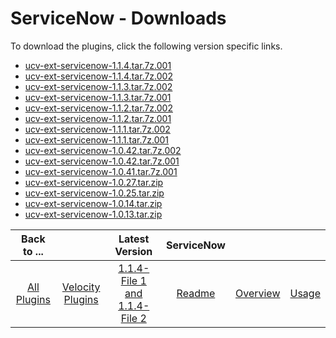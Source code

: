 
# ServiceNow - Downloads

To download the plugins, click the following version specific links.

- [ucv-ext-servicenow-1.1.4.tar.7z.001](https://raw.githubusercontent.com/UrbanCode/IBM-UCV-PLUGINS/main/files/ucv-ext-servicenow/ucv-ext-servicenow%3A1.1.4.tar.7z.001)
- [ucv-ext-servicenow-1.1.4.tar.7z.002](https://raw.githubusercontent.com/UrbanCode/IBM-UCV-PLUGINS/main/files/ucv-ext-servicenow/ucv-ext-servicenow%3A1.1.4.tar.7z.002)
- [ucv-ext-servicenow-1.1.3.tar.7z.002](https://raw.githubusercontent.com/UrbanCode/IBM-UCV-PLUGINS/main/files/ucv-ext-servicenow/ucv-ext-servicenow%3A1.1.3.tar.7z.002)
- [ucv-ext-servicenow-1.1.3.tar.7z.001](https://raw.githubusercontent.com/UrbanCode/IBM-UCV-PLUGINS/main/files/ucv-ext-servicenow/ucv-ext-servicenow%3A1.1.3.tar.7z.001)
- [ucv-ext-servicenow-1.1.2.tar.7z.002](https://raw.githubusercontent.com/UrbanCode/IBM-UCV-PLUGINS/main/files/ucv-ext-servicenow/ucv-ext-servicenow%3A1.1.2.tar.7z.002)
- [ucv-ext-servicenow-1.1.2.tar.7z.001](https://raw.githubusercontent.com/UrbanCode/IBM-UCV-PLUGINS/main/files/ucv-ext-servicenow/ucv-ext-servicenow%3A1.1.2.tar.7z.001)
- [ucv-ext-servicenow-1.1.1.tar.7z.002](https://raw.githubusercontent.com/UrbanCode/IBM-UCV-PLUGINS/main/files/ucv-ext-servicenow/ucv-ext-servicenow%3A1.1.1.tar.7z.002)
- [ucv-ext-servicenow-1.1.1.tar.7z.001](https://raw.githubusercontent.com/UrbanCode/IBM-UCV-PLUGINS/main/files/ucv-ext-servicenow/ucv-ext-servicenow%3A1.1.1.tar.7z.001)
- [ucv-ext-servicenow-1.0.42.tar.7z.002](https://raw.githubusercontent.com/UrbanCode/IBM-UCV-PLUGINS/main/files/ucv-ext-servicenow/ucv-ext-servicenow%3A1.0.42.tar.7z.002)
- [ucv-ext-servicenow-1.0.42.tar.7z.001](https://raw.githubusercontent.com/UrbanCode/IBM-UCV-PLUGINS/main/files/ucv-ext-servicenow/ucv-ext-servicenow%3A1.0.42.tar.7z.001)
- [ucv-ext-servicenow-1.0.41.tar.7z.001](https://raw.githubusercontent.com/UrbanCode/IBM-UCV-PLUGINS/main/files/ucv-ext-servicenow/ucv-ext-servicenow%3A1.0.41.tar.7z.001)
- [ucv-ext-servicenow-1.0.27.tar.zip](https://raw.githubusercontent.com/UrbanCode/IBM-UCV-PLUGINS/main/files/ucv-ext-servicenow/ucv-ext-servicenow-1.0.27.tar.zip)
- [ucv-ext-servicenow-1.0.25.tar.zip](https://raw.githubusercontent.com/UrbanCode/IBM-UCV-PLUGINS/main/files/ucv-ext-servicenow/ucv-ext-servicenow-1.0.25.tar.zip)
- [ucv-ext-servicenow-1.0.14.tar.zip](https://raw.githubusercontent.com/UrbanCode/IBM-UCV-PLUGINS/main/files/ucv-ext-servicenow/ucv-ext-servicenow-1.0.14.tar.zip)
- [ucv-ext-servicenow-1.0.13.tar.zip](https://raw.githubusercontent.com/UrbanCode/IBM-UCV-PLUGINS/main/files/ucv-ext-servicenow/ucv-ext-servicenow-1.0.13.tar.zip)

|Back to ...||Latest Version|ServiceNow |||
| :---: | :---: | :---: | :---: | :---: | :---: |
|[All Plugins](../../index.md)|[Velocity Plugins](../README.md)|[1.1.4-File 1 ](https://raw.githubusercontent.com/UrbanCode/IBM-UCV-PLUGINS/main/files/ucv-ext-servicenow/ucv-ext-servicenow%3A1.1.4.tar.7z.001)[and 1.1.4-File 2](https://raw.githubusercontent.com/UrbanCode/IBM-UCV-PLUGINS/main/files/ucv-ext-servicenow/ucv-ext-servicenow%3A1.1.4.tar.7z.002)|[Readme](README.md)|[Overview](overview.md)|[Usage](usage.md)|
